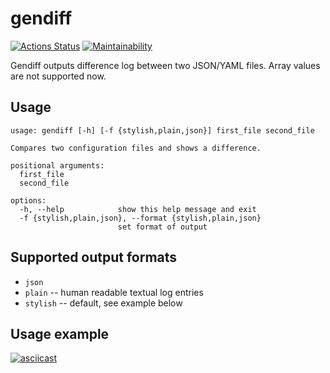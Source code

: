 # gendiff
[![Actions Status](https://github.com/round-cube/python-project-50/workflows/hexlet-check/badge.svg)](https://github.com/round-cube/python-project-50/actions)
[![Maintainability](https://api.codeclimate.com/v1/badges/f67cf2edc025d90f096f/maintainability)](https://codeclimate.com/github/round-cube/python-project-50/maintainability)

Gendiff outputs difference log between two JSON/YAML files. Array values are not supported now.

## Usage
```
usage: gendiff [-h] [-f {stylish,plain,json}] first_file second_file

Compares two configuration files and shows a difference.

positional arguments:
  first_file
  second_file

options:
  -h, --help            show this help message and exit
  -f {stylish,plain,json}, --format {stylish,plain,json}
                        set format of output
```

## Supported output formats

- `json`
- `plain` -- human readable textual log entries
- `stylish` -- default, see example below


## Usage example
[![asciicast](https://asciinema.org/a/qG8CpMcCKucaxFlskSgEMega5.svg)](https://asciinema.org/a/qG8CpMcCKucaxFlskSgEMega5)
